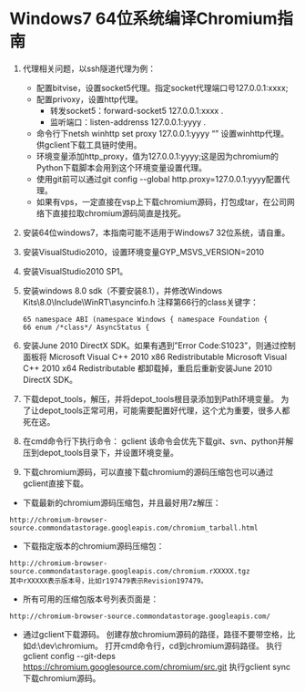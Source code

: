 Windows7 64位系统编译Chromium指南
=================================

1. 代理相关问题，以ssh隧道代理为例：
	- 配置bitvise，设置socket5代理。指定socket代理端口号127.0.0.1:xxxx;
    - 配置privoxy，设置http代理。
		- 转发socket5：forward-socket5 127.0.0.1:xxxx  .
		- 监听端口：listen-addrenss 127.0.0.1:yyyy .
	- 命令行下netsh winhttp set proxy 127.0.0.1:yyyy “<local>” 设置winhttp代理。供gclient下载工具链时使用。
    - 环境变量添加http_proxy，值为127.0.0.1:yyyy;这是因为chromium的Python下载脚本会用到这个环境变量设置代理。
    - 使用git前可以通过git config --global http.proxy=127.0.0.1:yyyy配置代理。
    - 如果有vps，一定直接在vsp上下载chromium源码，打包成tar，在公司网络下直接拉取chromium源码简直是找死。

2. 安装64位windows7，本指南可能不适用于Windows7 32位系统，请自重。
3. 安装VisualStudio2010，设置环境变量GYP_MSVS_VERSION=2010
4. 安装VisualStudio2010 SP1。
5. 安装windows 8.0 sdk（不要安装8.1），并修改Windows Kits\8.0\Include\WinRT\asyncinfo.h
   注释第66行的class关键字：

   ```
   65 namespace ABI (namespace Windows { namespace Foundation { 
   66 enum /*class*/ AsyncStatus {                
   ```
   
6. 安装June 2010 DirectX SDK。如果有遇到”Error Code:S1023”，则通过控制面板将
   Microsoft Visual C++ 2010 x86 Redistributable
   Microsoft Visual C++ 2010 x64 Redistributable
   都卸载掉，重启后重新安装June 2010 DirectX SDK。
7. 下载depot_tools，解压，并将depot_tools根目录添加到Path环境变量。
   为了让depot_tools正常可用，可能需要配置好代理，这个尤为重要，很多人都死在这。
8. 在cmd命令行下执行命令： gclient 
   该命令会优先下载git、svn、python并解压到depot_tools目录下，并设置环境变量。
9. 下载chromium源码，可以直接下载chromium的源码压缩包也可以通过gclient直接下载。
- 下载最新的chromium源码压缩包，并且最好用7z解压：
```
http://chromium-browser-source.commondatastorage.googleapis.com/chromium_tarball.html
```
- 下载指定版本的chromium源码压缩包：
```
http://chromium-browser-source.commondatastorage.googleapis.com/chromium.rXXXXX.tgz
其中rXXXXX表示版本号，比如r197479表示Revision197479。
```
- 所有可用的压缩包版本号列表页面是：
```
http://chromium-browser-source.commondatastorage.googleapis.com/
```
- 通过gclient下载源码。
创建存放chromium源码的路径，路径不要带空格，比如d:\dev\chromium。
打开cmd命令行，cd到chromium源码路径。
执行gclient config --git-deps https://chromium.googlesource.com/chromium/src.git
执行gclient sync 下载chromium源码。

